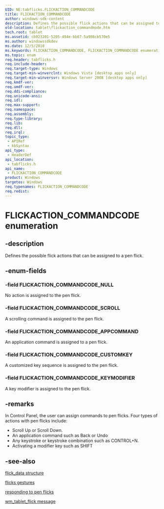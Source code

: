 ```yaml
---
UID: NE:tabflicks.FLICKACTION_COMMANDCODE
title: FLICKACTION_COMMANDCODE
author: windows-sdk-content
description: Defines the possible flick actions that can be assigned to a pen flick.
old-location: tablet\flickaction_commandmode.htm
tech.root: tablet
ms.assetid: cb923201-5205-494e-bb67-5a908cb570e5
ms.author: windowssdkdev
ms.date: 12/5/2018
ms.keywords: FLICKACTION_COMMANDCODE, FLICKACTION_COMMANDCODE enumeration [Tablet PC], FLICKACTION_COMMANDCODE_APPCOMMAND, FLICKACTION_COMMANDCODE_CUSTOMKEY, FLICKACTION_COMMANDCODE_KEYMODIFIER, FLICKACTION_COMMANDCODE_NULL, FLICKACTION_COMMANDCODE_SCROLL, cb923201-5205-494e-bb67-5a908cb570e5, tabflicks/FLICKACTION_COMMANDCODE, tabflicks/FLICKACTION_COMMANDCODE_APPCOMMAND, tabflicks/FLICKACTION_COMMANDCODE_CUSTOMKEY, tabflicks/FLICKACTION_COMMANDCODE_KEYMODIFIER, tabflicks/FLICKACTION_COMMANDCODE_NULL, tabflicks/FLICKACTION_COMMANDCODE_SCROLL, tablet.flickaction_commandmode
ms.topic: enum
req.header: tabflicks.h
req.include-header: 
req.target-type: Windows
req.target-min-winverclnt: Windows Vista [desktop apps only]
req.target-min-winversvr: Windows Server 2008 [desktop apps only]
req.kmdf-ver: 
req.umdf-ver: 
req.ddi-compliance: 
req.unicode-ansi: 
req.idl: 
req.max-support: 
req.namespace: 
req.assembly: 
req.type-library: 
req.lib: 
req.dll: 
req.irql: 
topic_type:
 - APIRef
 - kbSyntax
api_type:
 - HeaderDef
api_location:
 - tabflicks.h
api_name:
 - FLICKACTION_COMMANDCODE
product: Windows
targetos: Windows
req.typenames: FLICKACTION_COMMANDCODE
req.redist: 
---
```


# FLICKACTION_COMMANDCODE enumeration


## -description



Defines the possible flick actions that can be assigned to a pen flick.




## -enum-fields




### -field FLICKACTION_COMMANDCODE_NULL

No action is assigned to the pen flick.


### -field FLICKACTION_COMMANDCODE_SCROLL

A scrolling command is assigned to the pen flick.


### -field FLICKACTION_COMMANDCODE_APPCOMMAND

An application command is assigned to a pen flick.


### -field FLICKACTION_COMMANDCODE_CUSTOMKEY

A customized key sequence is assigned to the pen flick.


### -field FLICKACTION_COMMANDCODE_KEYMODIFIER

A key modifier is assigned to the pen flick.


## -remarks



In Control Panel, the user can assign commands to pen flicks. Four types of actions with pen flicks include:

<ul>
<li>Scroll Up or Scroll Down.</li>
<li>An application command such as Back or Undo</li>
<li>Any keystroke or keystroke combination such as CONTROL+N.</li>
<li>Activating a modifier key such as SHIFT</li>
</ul>



## -see-also




<a href="https://msdn.microsoft.com/f83994ca-7ebe-42bc-bb54-f101a0a62e52">flick_data structure</a>



<a href="https://msdn.microsoft.com/004c7d76-90a9-4506-a70b-dbf8f9e1c616">flicks gestures</a>



<a href="https://msdn.microsoft.com/d5c6fa9a-b7a3-4097-bf4f-6d540130f715">responding to pen flicks</a>



<a href="https://msdn.microsoft.com/9433aadf-3440-4249-8f2c-3e22ebc949fb">wm_tablet_flick message</a>
 

 

